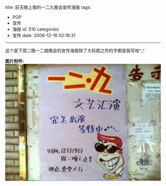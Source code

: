 title: 前天晚上做的一二九晚会宣传海报
tags:
  - POP
  - 宣传
  - 海报
id: 510
categories:
  - 宣传
date: 2006-12-16 02:16:31
---

这个是下周二晚一二就晚会的宣传海报除了大标题之外的字都是我写地^_^

**图片附件:**
[![p117.jpg](/wp-content/uploads/2007/01/103_p117.jpg)](http://www.foolbird.net/?attachment_id=95 "p117.jpg")